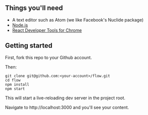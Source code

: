 ## Things you'll need

 - A text editor such as Atom (we like Facebook's Nuclide package)
 - [Node.js](https://nodejs.org/)
 - [React Developer Tools for Chrome](https://chrome.google.com/webstore/detail/react-developer-tools/fmkadmapgofadopljbjfkapdkoienihi?utm_source=chrome-ntp-icon)

## Getting started

First, fork this repo to your Github account.

Then:

```
git clone git@github.com:<your-account>/flow.git
cd flow
npm install
npm start
```

This will start a live-reloading dev server in the project root.

Navigate to http://localhost:3000 and you'll see your content.
